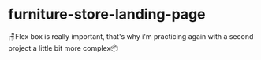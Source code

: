 # furniture-store-landing-page
🪑Flex box is really important, that's why i'm practicing again with a second project a little bit more complex📦
